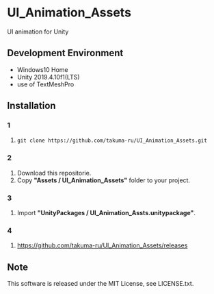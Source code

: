 # UI_Animation_Assets
UI animation for Unity

## Development Environment
  - Windows10 Home
  - Unity 2019.4.10f1(LTS)
  - use of TextMeshPro

## Installation

### 1
1. `git clone https://github.com/takuma-ru/UI_Animation_Assets.git`

### 2
1. Download this repositorie.
2. Copy **"Assets / UI_Animation_Assets"** folder to your project.

### 3
1. Import **"UnityPackages / UI_Animation_Assts.unitypackage"**.

### 4
1. https://github.com/takuma-ru/UI_Animation_Assets/releases

## Note
This software is released under the MIT License, see LICENSE.txt.
